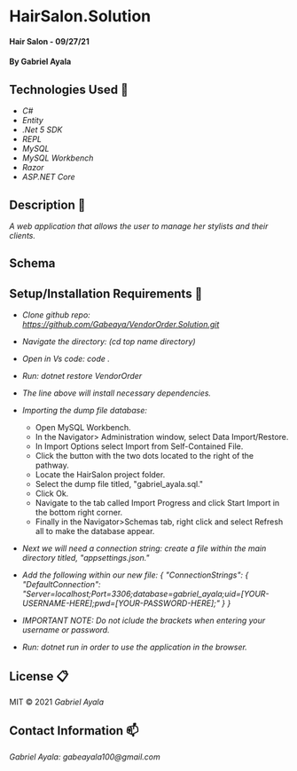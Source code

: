 # HairSalon.Solution
#### Hair Salon - 09/27/21 


#### By Gabriel Ayala

## Technologies Used :floppy_disk:
* _C#_
* _Entity_
* _.Net 5 SDK_
* _REPL_
* _MySQL_
* _MySQL Workbench_
* _Razor_
* _ASP.NET Core_


## Description :page_with_curl:
_A web application that allows the user to manage her stylists and their clients._

## Schema


## Setup/Installation Requirements :triangular_ruler:

* _Clone github repo: https://github.com/Gabeaya/VendorOrder.Solution.git_
* _Navigate the directory: (cd top name directory)_
* _Open in Vs code: code ._
* _Run: dotnet restore VendorOrder_
* _The line above will install necessary dependencies._
* _Importing the dump file database:_
  - Open MySQL Workbench.
  - In the Navigator> Administration window, select Data Import/Restore.
  - In Import Options select Import from Self-Contained File.
  - Click the button with the two dots located to the right of the pathway.
  - Locate the HairSalon project folder.
  - Select the dump file titled, "gabriel_ayala.sql."
  - Click Ok.
  - Navigate to the tab called Import Progress and click Start Import in the bottom right corner.
  - Finally in the Navigator>Schemas tab, right click and select Refresh all to make the database appear.
  
* _Next we will need a connection string: create a file within the main directory titled, "appsettings.json."_
* _Add the following within our new file: {
    "ConnectionStrings": {
        "DefaultConnection": "Server=localhost;Port=3306;database=gabriel_ayala;uid=[YOUR-USERNAME-HERE];pwd=[YOUR-PASSWORD-HERE];"
    }
}_
* _IMPORTANT NOTE: Do not iclude the brackets when entering your username or password._



* _Run: dotnet run in order to use the application in the browser._


## License :clipboard:
MIT &copy; 2021 _Gabriel Ayala_
## Contact Information :mailbox:

_Gabriel Ayala:
gabeayala100@gmail.com_